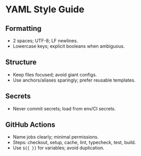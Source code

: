 # YAML Style Guide

## Formatting

- 2 spaces; UTF-8; LF newlines.
- Lowercase keys; explicit booleans when ambiguous.

## Structure

- Keep files focused; avoid giant configs.
- Use anchors/aliases sparingly; prefer reusable templates.

## Secrets

- Never commit secrets; load from env/CI secrets.

## GitHub Actions

- Name jobs clearly; minimal permissions.
- Steps: checkout, setup, cache, lint, typecheck, test, build.
- Use `${{ }}` for variables; avoid duplication.
